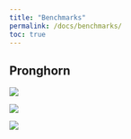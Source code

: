 ```yaml
---
title: "Benchmarks"
permalink: /docs/benchmarks/
toc: true
---
```

## Pronghorn

[![](/Pronghorn/assets/images/PH_Latency.png)](/Pronghorn/assets/images/PH_Latency.png)

[![](/Pronghorn/assets/images/PH_Log_Latency.png)](/Pronghorn/assets/images/PH_Log_Latency.png)

[![](/Pronghorn/assets/images/PH_Volume.png)](/Pronghorn/assets/images/PH_Volume.png)